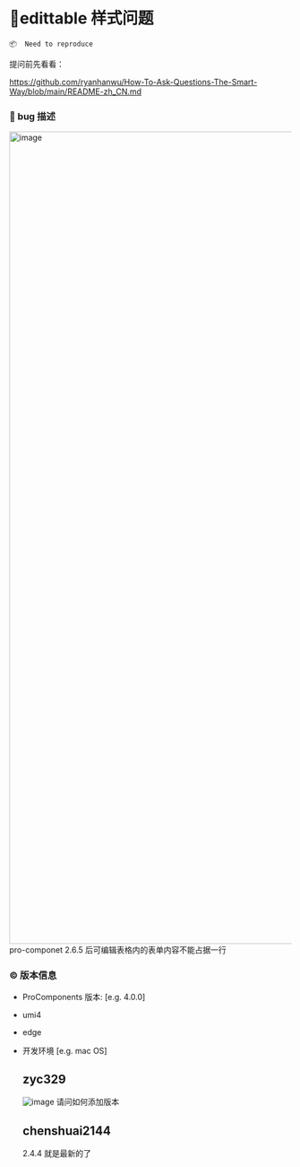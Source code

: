 # 🐛edittable 样式问题

`📦  Need to reproduce`

提问前先看看：

https://github.com/ryanhanwu/How-To-Ask-Questions-The-Smart-Way/blob/main/README-zh_CN.md

### 🐛 bug 描述

<img width="1449" alt="image" src="https://github.com/ant-design/pro-components/assets/51154195/478e4aec-95d7-48c5-a915-2dd9ffa52afb">
pro-componet 2.6.5 后可编辑表格内的表单内容不能占据一行

### © 版本信息

- ProComponents 版本: [e.g. 4.0.0]
- umi4
- edge
- 开发环境 [e.g. mac OS]

  ## zyc329

  ![image](https://github.com/ant-design/pro-components/assets/51154195/a00a0571-976b-4913-abac-d71bdccecc51)
  请问如何添加版本

  ## chenshuai2144

  2.4.4 就是最新的了
